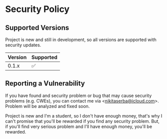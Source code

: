 # Security Policy

## Supported Versions

Project is new and still in development, so all versions are supported
with security updates.

| Version | Supported          |
| ------- | ------------------ |
| 0.1.x   | :white_check_mark: |

## Reporting a Vulnerability

If you have found and security problem or bug that may cause security
problems (e.g. CWEs), you can contact me via <<nikitaserba@icloud.com>>.
Problem will be analyzed and fixed soon.

Project is new and I'm a student, so I don't have enough money, that's
why I can't promise that you'll be rewarded if you find any security
problem. But, if you'll find very serious problem and I'll have enough
money, you'll be rewarded. 
